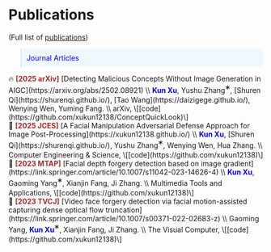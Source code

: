 
# Publications 
(Full list of  [<i class="fas fa-fw fa-graduation-cap"></i>publications](https://scholar.google.com/citations?hl=zh-CN&user=yDoybB0AAAAJ))


<style>
.box {
  display: inline-block;
  background-color: lightgray;
}

.blue-text {
  color: blue;
}
</style>

<style>
  .equal {
    font-size: 20px;
  }
</style>
<style>
  .me {
    color: blue;  
    font-weight: bold;  
  }
</style>

<style>
  .conf {
    color: brown;  
    font-weight: bold;  
  }
</style>

<blockquote style="font-size: 1em; color: blue; background-color: #f0f8ff; padding: 10px;">Journal Articles
</blockquote>


<div class='paper-box-text' markdown="1">
🔥 <span class="conf">[2025 arXiv]</span> [Detecting Malicious Concepts Without Image Generation in AIGC](https://arxiv.org/abs/2502.08921) \\
<span class="me">Kun Xu</span>, Yushu Zhang<span class="equal">*</span>, [Shuren Qi](https://shurenqi.github.io/), [Tao Wang](https://daizigege.github.io/), Wenying Wen, Yuming Fang. \\
arXiv, \[[code](https://github.com/xukun12138/ConceptQuickLook)\]
</div>


<div class='paper-box-text' markdown="1">
📑 <span class="conf">[2025 JCES]</span> [A Facial Manipulation Adversarial Defense Approach for Image Post-Processing](https://xukun12138.github.io/) \\
<span class="me">Kun Xu</span>, [Shuren Qi](https://shurenqi.github.io/), Yushu Zhang<span class="equal">*</span>, Wenying Wen, Hua Zhang. \\
Computer Engineering & Science, \[[code](https://github.com/xukun12138)\]
</div>


<div class='paper-box-text' markdown="1">
📑 <span class="conf">[2023 MTAP]</span> [Facial depth forgery detection based on image gradient](https://link.springer.com/article/10.1007/s11042-023-14626-4) \\
<span class="me">Kun Xu</span>, Gaoming Yang<span class="equal">*</span>, Xianjin Fang, Ji Zhang. \\
Multimedia Tools and Applications,  \[[code](https://github.com/xukun12138)\]
</div>


<div class='paper-box-text' markdown="1">
📑  <span class="conf">[2023 TVCJ]</span> [Video face forgery detection via facial motion-assisted capturing dense optical flow truncation](https://link.springer.com/article/10.1007/s00371-022-02683-z) \\
Gaoming Yang, <span class="me">Kun Xu</span><span class="equal">*</span>, Xianjin Fang, Ji Zhang. \\
The Visual Computer,  \[[code](https://github.com/xukun12138)\]
</div>










<!--<blockquote style="font-size: 1em; color: blue; background-color: #f0f8ff; padding: 10px;">
Preprint.
</blockquote> -->
<!-- Preprint -->
<!-- <div class='paper-box'><div class='paper-box-image'><div><div class="badge">preprint</div><img src='images/advml.png' alt="sym" width="100%"></div></div>
<div class='paper-box-text' markdown="1">
[Make Privacy Renewable! Generating Privacy-Preserving Faces Supporting Cancelable Biometric Recognition](https://dl.acm.org/doi/abs/10.1145/3664647.3680704) \\
   <span class="me">Tao Wang</span>, Yushu Zhang<span class="equal">*</span>, Xiangli Xiao, Lin Yuan, Zhihua Xia, Jian Weng  \[[code](https://github.com/daizigege/CanFG)\]
- Despite a decade of research, progress in securing ML models against adversarial threats remains slow, hampered by non-rigorous evaluations even in simple cases. The shift to studying LLMs introduces problems that are less defined, harder to solve, and tougher to evaluate. Without addressing these challenges, we caution that another decade of adversarial ML research may yield minimal meaningful progress.
</div>
</div>


<!-- <div class='paper-box'><div class='paper-box-image'><div><div class="badge">preprint</div><img src='images/attack.png' alt="sym" width="100%"></div></div>
<div class='paper-box-text' markdown="1">

[Gradient Masking All-at-Once: Ensemble Everything Everywhere Is Not Robust](https://arxiv.org/abs/2411.14834) \\
<span class="me">Jie Zhang</span>, Christian Schlarmann, Kristina Nikolić, Nicholas Carlini, Francesco Croce, Matthias Hein, Florian Tramèr. \[[code](https://github.com/zj-jayzhang/attack_ens)\]

- We looked into "Ensemble Everything Everywhere", an adversarial examples defense that caused some excitement. Yet again, this serves as another example highlighting the importance of **rigorous evaluation**. 

</div>
</div> -->




<!-- <div class='paper-box'><div class='paper-box-image'><div><div class="badge">preprint</div><img src='images/blind_mia.png' alt="sym" width="100%"></div></div>
<div class='paper-box-text' markdown="1">

[Seeing is not Believing: An Identity Hider for Human Vision Privacy Protection](https://arxiv.org/abs/2307.00481) \\
Debeshee Das, <span class="me">Jie Zhang</span>, Florian Tramèr. \[[code](https://github.com/ethz-spylab/Blind-MIA)\]

- Unfortunately, we find that evaluations of MI attacks for foundation models are **flawed**, because
they sample members and non-members from different distributions. We find 8 flawed MI evaluation
datasets, existing evaluations thus tell us nothing about membership leakage of a foundation model’s training data.

</div>
</div>-->
